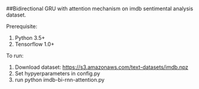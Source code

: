##Bidirectional GRU with attention mechanism on imdb sentimental analysis dataset.

Prerequisite:
1. Python 3.5+
2. Tensorflow 1.0+

To run:
1. Download dataset: https://s3.amazonaws.com/text-datasets/imdb.npz
2. Set hypyerparameters in config.py
3. run python imdb-bi-rnn-attention.py